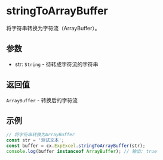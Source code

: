 # stringToArrayBuffer

将字符串转换为字符流（ArrayBuffer）。

## 参数
- str: `String` - 待转成字符流的字符串

## 返回值
`ArrayBuffer` - 转换后的字符流

## 示例
```javascript
// 将字符串转换为ArrayBuffer
const str = '测试文本';
const buffer = cx.ExpExcel.stringToArrayBuffer(str);
console.log(buffer instanceof ArrayBuffer); // 输出: true
``` 